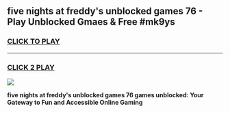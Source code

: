 
## five nights at freddy's unblocked games 76 - Play Unblocked Gmaes & Free #mk9ys
<h3>
<a href="https://premium.freeplayer.one?title=five_nights_at_freddy's_unblocked_games_76&ref=01M">CLICK TO PLAY</a></h3>
<hr>

<h3>
<a href="https://premium.freeplayer.one?title=five_nights_at_freddy's_unblocked_games_76&ref=01M">CLICK 2 PLAY</a>
  
</h3>

<a href="https://premium.freeplayer.one?title=five_nights_at_freddy's_unblocked_games_76&ref=01M"><img src="https://clearcache.store/games.png"></a>


**five nights at freddy's unblocked games 76 games unblocked: Your Gateway to Fun and Accessible Online Gaming**
